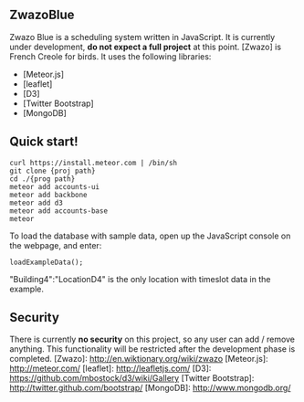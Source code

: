 ZwazoBlue
---------

Zwazo Blue is a scheduling system written in JavaScript. It is currently under development, **do not expect a full project** at this point. [Zwazo] is French Creole for birds. It uses the following libraries:

  - [Meteor.js]
  - [leaflet]
  - [D3]
  - [Twitter Bootstrap] 
  - [MongoDB]

Quick start!
---------------
  
    curl https://install.meteor.com | /bin/sh
    git clone {proj path}
    cd ./{prog path}
    meteor add accounts-ui
    meteor add backbone
    meteor add d3
    meteor add accounts-base
    meteor

To load the database with sample data, open up the JavaScript console on the webpage, and enter:

    loadExampleData();

"Building4":"LocationD4" is the only location with timeslot data in the example.

Security
--

There is currently **no security** on this project, so any user can add / remove anything. This functionality will be restricted after the development phase is completed.
  [Zwazo]: http://en.wiktionary.org/wiki/zwazo
  [Meteor.js]: http://meteor.com/
  [leaflet]: http://leafletjs.com/
  [D3]: https://github.com/mbostock/d3/wiki/Gallery
  [Twitter Bootstrap]: http://twitter.github.com/bootstrap/
  [MongoDB]: http://www.mongodb.org/
